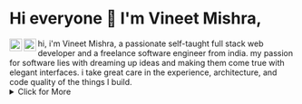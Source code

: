 # Hi everyone :wave: I'm Vineet Mishra,
<a href="https://twitter.com/VineetM2510">
  <img align="left" alt="Abhishek Naidu | Twitter" width="22px" src="https://raw.githubusercontent.com/peterthehan/peterthehan/master/assets/twitter.svg" />
</a>
<a href="https://www.linkedin.com/in/vineet-mishra-c1s2e3/">
  <img align="left" alt="Vineet's LinkedIN" width="22px" src="https://raw.githubusercontent.com/peterthehan/peterthehan/master/assets/linkedin.svg" />
</a>
hi, i'm Vineet Mishra, a passionate self-taught full stack web developer and a freelance software engineer from india. my passion for software lies with dreaming up ideas and making them come true with elegant interfaces. i take great care in the experience, architecture, and code quality of the things I build.


<details>
<summary>Click for More</summary>
<p align="center">
   <h1>
    Technology Stack
  </h1>
  <ul>
     <li>
        Java
     </li>
     <li>
        Python
     </li>
     <li>
        JavaScript
     </li>
     <li>
        Html & Css
     </li>
     <li>
        React
     </li>
     <li>
        Angular
     </li>
     <li>
        Bootstrap
     </li>
  </ul>
</p>
</details>
